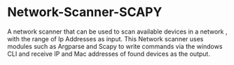 # Network-Scanner-SCAPY

A network scanner that can be used to scan available devices in a network , with the range of Ip Addresses as input. This Network scanner uses modules such as Argparse and Scapy to write commands via the windows CLI and receive IP and Mac addresses of found devices as the output.
